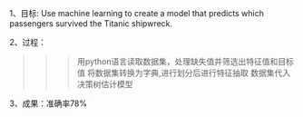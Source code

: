 1、目标: Use machine learning to create a model that predicts which passengers survived the Titanic shipwreck.

2、过程：
>>>用python语言读取数据集，处理缺失值并筛选出特征值和目标值
>>>将数据集转换为字典,进行划分后进行特征抽取
>>>数据集代入决策树估计模型

3、成果：准确率78%
